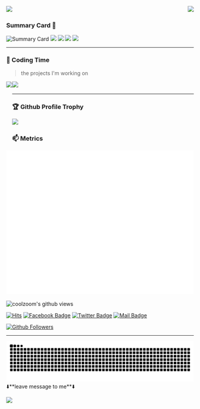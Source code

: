 <p>
  <a href="https://count.getloli.com/"><img src="https://count.getloli.com/get/@github.readme?theme=asoul"></a>
  <img src="https://weather-icon.journeyad.repl.co/@san jose?v=1" align="right">
</p>

### Summary Card 🔭

![Summary Card](https://github-profile-summary-cards.vercel.app/api/cards/profile-details?username=coolzoom&theme=monokai)
![](https://github-profile-summary-cards.vercel.app/api/cards/repos-per-language?username=coolzoom&theme=monokai)
![](https://github-profile-summary-cards.vercel.app/api/cards/most-commit-language?username=coolzoom&theme=monokai)
![](https://github-profile-summary-cards.vercel.app/api/cards/stats?username=coolzoom&theme=monokai)
![](https://github-profile-summary-cards.vercel.app/api/cards/productive-time?username=coolzoom&theme=monokai)

<!--
**coolzoom/coolzoom** is a ✨ _special_ ✨ repository because its `README.md` (this file) appears on your GitHub profile.

Here are some ideas to get you started:

- 🔭 I’m currently working on ...
- 🌱 I’m currently learning ...
- 👯 I’m looking to collaborate on ...
- 🤔 I’m looking for help with ...
- 💬 Ask me about ...
- 📫 How to reach me: ...
- 😄 Pronouns: ...
- ⚡ Fun fact: ...
-->
---

### 🌠 Coding Time
> the projects I'm working on

<div>
    <img height="165" align="left" src="https://github-readme-stats.vercel.app/api?username=coolzoom&theme=calm&show_icons=true" />
    <img src="https://github-readme-stats.vercel.app/api/top-langs/?username=coolzoom&hide=html,css,Jupyter+Notebook,ruby,javascript&theme=calm&langs_count=6&layout=compact" />
</div>


---

### 🏆 Github Profile Trophy
<img src="https://github-profile-trophy.vercel.app/?username=coolzoom&column=8"/>


### 📫 Metrics
![Metrics](https://github.com/coolzoom/coolzoom/blob/main/github-metrics.svg)

<img align="center" src="https://gpvc.arturio.dev/coolzoom" alt="coolzoom's github views" />

[![Hits](https://hits.seeyoufarm.com/api/count/incr/badge.svg?url=https%3A%2F%2Fgithub.com%2Fcoolzoom)](https://github.com/coolzoom)
[![Facebook Badge](https://img.shields.io/badge/-Facebook-1877f2?style=flat-square&logo=Facebook&logoColor=white&link=https://facebook.com/test/)](https://facebook.com/test/)
[![Twitter Badge](https://img.shields.io/badge/-Twitter-1877f2?style=flat-square&logo=twitter&logoColor=white&link=https://twitter.com/test/)](https://twitter.com/test/)
[![Mail Badge](https://img.shields.io/badge/-Gmail-d14836?style=flat-square&logo=Gmail&logoColor=white&link=mailto:test@test.test)](mailto:test@test.test)  

[![Github Followers](https://img.shields.io/github/followers/coolzoom?color=06d6a0&label=Github%20Followers&style=for-the-badge)](https://github.com/coolzoom?tab=followers)

---

<picture>
  <source media="(prefers-color-scheme: dark)" srcset="https://raw.githubusercontent.com/coolzoom/coolzoom/output/github-snake-dark.svg" />
  <source media="(prefers-color-scheme: light)" srcset="https://raw.githubusercontent.com/coolzoom/coolzoom/output/github-snake.svg" />
  <img alt="github-snake" src="https://raw.githubusercontent.com/coolzoom/coolzoom/output/github-snake-dark.svg" />
</picture>
⬇️**leave message to me**⬇️

[![](https://chat.getloli.com/room/@coolzoom.github/svg?width=600&height=280&limit=20&theme=light&title=coolzoom@github:%20~&fontSize=13)](https://chat.getloli.com/room/@coolzoom.github?title=coolzoom)
